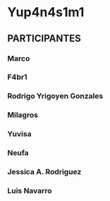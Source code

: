 # Yup4n4s1m1

## PARTICIPANTES


### Marco


### F4br1

### Rodrigo Yrigoyen Gonzales


### Milagros

### Yuvisa
### Neufa

### Jessica A. Rodriguez

### Luis Navarro
